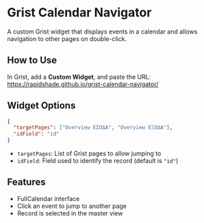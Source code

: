 # Grist Calendar Navigator

A custom Grist widget that displays events in a calendar and allows navigation to other pages on double-click.

## How to Use

In Grist, add a **Custom Widget**, and paste the URL: https://rapidshade.github.io/grist-calendar-navigator/

## Widget Options

```json
{
  "targetPages": ["Overview ΕΣΟΔΑ", "Overview ΕΞΟΔΑ"],
  "idField": "id"
}
```

- `targetPages`: List of Grist pages to allow jumping to
- `idField`: Field used to identify the record (default is `"id"`)

## Features

- FullCalendar interface
- Click an event to jump to another page
- Record is selected in the master view
